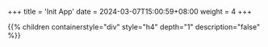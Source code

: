 +++
title = 'Init App'
date = 2024-03-07T15:00:59+08:00
weight = 4
+++


{{% children containerstyle="div" style="h4" depth="1" description="false" %}}